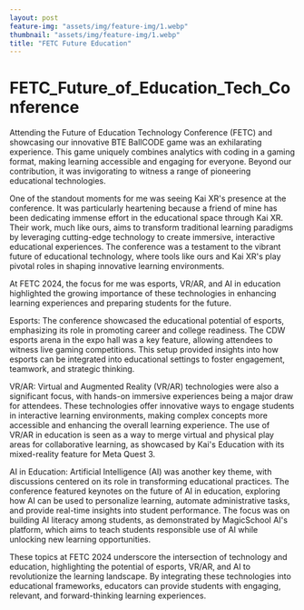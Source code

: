```yaml
---
layout: post
feature-img: "assets/img/feature-img/1.webp"
thumbnail: "assets/img/feature-img/1.webp"
title: "FETC Future Education"
---
```


# FETC_Future_of_Education_Tech_Conference 

Attending the Future of Education Technology Conference (FETC) and showcasing our innovative BTE BallCODE game was an exhilarating experience. This game uniquely combines analytics with coding in a gaming format, making learning accessible and engaging for everyone. Beyond our contribution, it was invigorating to witness a range of pioneering educational technologies.

One of the standout moments for me was seeing Kai XR's presence at the conference. It was particularly heartening because a friend of mine has been dedicating immense effort in the educational space through Kai XR. Their work, much like ours, aims to transform traditional learning paradigms by leveraging cutting-edge technology to create immersive, interactive educational experiences. The conference was a testament to the vibrant future of educational technology, where tools like ours and Kai XR's play pivotal roles in shaping innovative learning environments.

At FETC 2024, the focus for me was esports, VR/AR, and AI in education highlighted the growing importance of these technologies in enhancing learning experiences and preparing students for the future.

Esports: The conference showcased the educational potential of esports, emphasizing its role in promoting career and college readiness. The CDW esports arena in the expo hall was a key feature, allowing attendees to witness live gaming competitions. This setup provided insights into how esports can be integrated into educational settings to foster engagement, teamwork, and strategic thinking​​.

VR/AR: Virtual and Augmented Reality (VR/AR) technologies were also a significant focus, with hands-on immersive experiences being a major draw for attendees. These technologies offer innovative ways to engage students in interactive learning environments, making complex concepts more accessible and enhancing the overall learning experience. The use of VR/AR in education is seen as a way to merge virtual and physical play areas for collaborative learning, as showcased by Kai's Education with its mixed-reality feature for Meta Quest 3​​​​.

AI in Education: Artificial Intelligence (AI) was another key theme, with discussions centered on its role in transforming educational practices. The conference featured keynotes on the future of AI in education, exploring how AI can be used to personalize learning, automate administrative tasks, and provide real-time insights into student performance. The focus was on building AI literacy among students, as demonstrated by MagicSchool AI's platform, which aims to teach students responsible use of AI while unlocking new learning opportunities​​​​.

These topics at FETC 2024 underscore the intersection of technology and education, highlighting the potential of esports, VR/AR, and AI to revolutionize the learning landscape. By integrating these technologies into educational frameworks, educators can provide students with engaging, relevant, and forward-thinking learning experiences.

